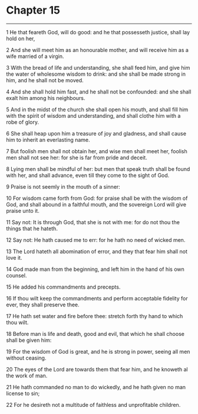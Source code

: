 # Chapter 15

***

1 He that feareth God, will do good: and he that possesseth justice, shall lay hold on her,

2 And she will meet him as an honourable mother, and will receive him as a wife married of a virgin.

3 With the bread of life and understanding, she shall feed him, and give him the water of wholesome wisdom to drink: and she shall be made strong in him, and he shall not be moved.

4 And she shall hold him fast, and he shall not be confounded: and she shall exalt him among his neighbours.

5 And in the midst of the church she shall open his mouth, and shall fill him with the spirit of wisdom and understanding, and shall clothe him with a robe of glory.

6 She shall heap upon him a treasure of joy and gladness, and shall cause him to inherit an everlasting name.

7 But foolish men shall not obtain her, and wise men shall meet her, foolish men shall not see her: for she is far from pride and deceit.

8 Lying men shall be mindful of her: but men that speak truth shall be found with her, and shall advance, even till they come to the sight of God.

9 Praise is not seemly in the mouth of a sinner:

10 For wisdom came forth from God: for praise shall be with the wisdom of God, and shall abound in a faithful mouth, and the sovereign Lord will give praise unto it.

11 Say not: It is through God, that she is not with me: for do not thou the things that he hateth.

12 Say not: He hath caused me to err: for he hath no need of wicked men.

13 The Lord hateth all abomination of error, and they that fear him shall not love it.

14 God made man from the beginning, and left him in the hand of his own counsel.

15 He added his commandments and precepts.

16 If thou wilt keep the commandments and perform acceptable fidelity for ever, they shall preserve thee.

17 He hath set water and fire before thee: stretch forth thy hand to which thou wilt.

18 Before man is life and death, good and evil, that which he shall choose shall be given him:

19 For the wisdom of God is great, and he is strong in power, seeing all men without ceasing.

20 The eyes of the Lord are towards them that fear him, and he knoweth al the work of man.

21 He hath commanded no man to do wickedly, and he hath given no man license to sin;

22 For he desireth not a multitude of faithless and unprofitable children.

